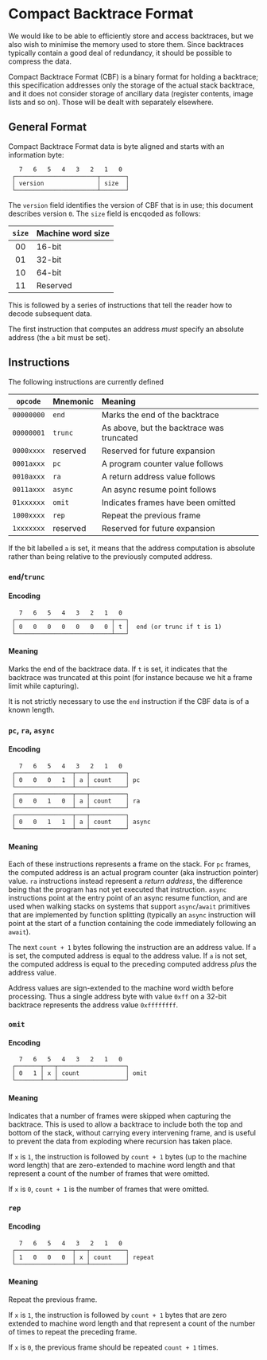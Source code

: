 Compact Backtrace Format
========================

We would like to be able to efficiently store and access backtraces,
but we also wish to minimise the memory used to store them.  Since
backtraces typically contain a good deal of redundancy, it should be
possible to compress the data.

Compact Backtrace Format (CBF) is a binary format for holding a
backtrace; this specification addresses only the storage of the actual
stack backtrace, and it does not consider storage of ancillary data
(register contents, image lists and so on).  Those will be dealt with
separately elsewhere.

## General Format

Compact Backtrace Format data is byte aligned and starts with an
information byte:

~~~
   7   6   5   4   3   2   1   0
 ┌───────────────────────┬───────┐
 │ version               │ size  │
 └───────────────────────┴───────┘
~~~

The `version` field identifies the version of CBF that is in use; this
document describes version `0`. The `size` field is encqoded as
follows:

| `size` | Machine word size |
| :----: | :---------------- |
|   00   | 16-bit            |
|   01   | 32-bit            |
|   10   | 64-bit            |
|   11   | Reserved          |

This is followed by a series of instructions that tell the reader how
to decode subsequent data.

The first instruction that computes an address _must_ specify an
absolute address (the `a` bit must be set).

## Instructions

The following instructions are currently defined

|  `opcode`  | Mnemonic | Meaning                                   |
| :--------: | :------- | :---------------------------------------- |
| `00000000` | `end`    | Marks the end of the backtrace            |
| `00000001` | `trunc`  | As above, but the backtrace was truncated |
| `0000xxxx` | reserved | Reserved for future expansion             |
| `0001axxx` | `pc`     | A program counter value follows           |
| `0010axxx` | `ra`     | A return address value follows            |
| `0011axxx` | `async`  | An async resume point follows             |
| `01xxxxxx` | `omit`   | Indicates frames have been omitted        |
| `1000xxxx` | `rep`    | Repeat the previous frame                 |
| `1xxxxxxx` | reserved | Reserved for future expansion             |

If the bit labelled `a` is set, it means that the address computation
is absolute rather than being relative to the previously computed
address.

### `end`/`trunc`

#### Encoding

~~~
   7   6   5   4   3   2   1   0
 ┌───────────────────────────┬───┐
 │ 0   0   0   0   0   0   0 │ t │  end (or trunc if t is 1)
 └───────────────────────────┴───┘
~~~

#### Meaning

Marks the end of the backtrace data.  If `t` is set, it indicates that
the backtrace was truncated at this point (for instance because we hit
a frame limit while capturing).

It is not strictly necessary to use the `end` instruction if the
CBF data is of a known length.

### `pc`, `ra`, `async`

#### Encoding

~~~
   7   6   5   4   3   2   1   0
 ┌────────────────┬───┬──────────┐
 │ 0   0   0   1  │ a │ count    │ pc
 └────────────────┴───┴──────────┘
 ┌────────────────┬───┬──────────┐
 │ 0   0   1   0  │ a │ count    │ ra
 └────────────────┴───┴──────────┘
 ┌────────────────┬───┬──────────┐
 │ 0   0   1   1  │ a │ count    │ async
 └────────────────┴───┴──────────┘
~~~

#### Meaning

Each of these instructions represents a frame on the stack.  For `pc`
frames, the computed address is an actual program counter (aka
instruction pointer) value.  `ra` instructions instead represent a
_return address_, the difference being that the program has not yet
executed that instruction.  `async` instructions point at the entry
point of an async resume function, and are used when walking stacks on
systems that support `async`/`await` primitives that are implemented
by function splitting (typically an `async` instruction will point at
the start of a function containing the code immediately following an
`await`).

The next `count + 1` bytes following the instruction are an address
value.  If `a` is set, the computed address is equal to the address
value.  If `a` is not set, the computed address is equal to the
preceding computed address *plus* the address value.

Address values are sign-extended to the machine word width before
processing.  Thus a single address byte with value `0xff` on a 32-bit
backtrace represents the address value `0xffffffff`.

### `omit`

#### Encoding

~~~
   7   6   5   4   3   2   1   0
 ┌───────┬───┬───────────────────┐
 │ 0   1 │ x │ count             │ omit
 └───────┴───┴───────────────────┘
~~~

#### Meaning

Indicates that a number of frames were skipped when capturing the
backtrace.  This is used to allow a backtrace to include both the top
and bottom of the stack, without carrying every intervening frame, and
is useful to prevent the data from exploding where recursion has taken
place.

If `x` is `1`, the instruction is followed by `count + 1` bytes (up to the
machine word length) that are zero-extended to machine word length and
that represent a count of the number of frames that were omitted.

If `x` is `0`, `count + 1` is the number of frames that were omitted.

### `rep`

#### Encoding

~~~
   7   6   5   4   3   2   1   0
 ┌────────────────┬───┬──────────┐
 │ 1   0   0   0  │ x │ count    │ repeat
 └────────────────┴───┴──────────┘
~~~

#### Meaning

Repeat the previous frame.

If `x` is `1`, the instruction is followed by `count + 1` bytes that are zero
extended to machine word length and that represent a count of the number of
times to repeat the preceding frame.

If `x` is `0`, the previous frame should be repeated `count + 1` times.
